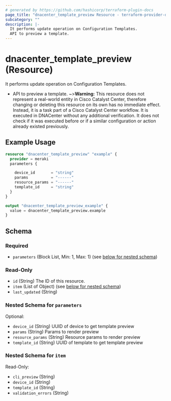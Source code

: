 ```yaml
---
# generated by https://github.com/hashicorp/terraform-plugin-docs
page_title: "dnacenter_template_preview Resource - terraform-provider-dnacenter"
subcategory: ""
description: |-
  It performs update operation on Configuration Templates.
  API to preview a template.
---
```


# dnacenter_template_preview (Resource)

It performs update operation on Configuration Templates.

- API to preview a template.
~>**Warning:**
This resource does not represent a real-world entity in Cisco Catalyst Center, therefore changing or deleting this resource on its own has no immediate effect.
Instead, it is a task part of a Cisco Catalyst Center workflow. It is executed in DNACenter without any additional verification. It does not check if it was executed before or if a similar configuration or action already existed previously.

## Example Usage

```terraform
resource "dnacenter_template_preview" "example" {
  provider = meraki
  parameters {

    device_id       = "string"
    params          = "------"
    resource_params = "------"
    template_id     = "string"
  }
}

output "dnacenter_template_preview_example" {
  value = dnacenter_template_preview.example
}
```

<!-- schema generated by tfplugindocs -->
## Schema

### Required

- `parameters` (Block List, Min: 1, Max: 1) (see [below for nested schema](#nestedblock--parameters))

### Read-Only

- `id` (String) The ID of this resource.
- `item` (List of Object) (see [below for nested schema](#nestedatt--item))
- `last_updated` (String)

<a id="nestedblock--parameters"></a>
### Nested Schema for `parameters`

Optional:

- `device_id` (String) UUID of device to get template preview
- `params` (String) Params to render preview
- `resource_params` (String) Resource params to render preview
- `template_id` (String) UUID of template to get template preview


<a id="nestedatt--item"></a>
### Nested Schema for `item`

Read-Only:

- `cli_preview` (String)
- `device_id` (String)
- `template_id` (String)
- `validation_errors` (String)
